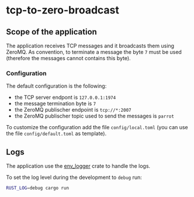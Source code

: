 
# tcp-to-zero-broadcast

## Scope of the application

The application receives TCP messages and it broadcasts them using ZeroMQ.
As convention, to terminate a message the byte `7` must be used
(therefore the messages cannot contains this byte).

### Configuration

The default configuration is the following:
* the TCP server endpont is `127.0.0.1:1974`
* the message termination byte is `7`
* the ZeroMQ publischer endpoint is `tcp://*:2007`
* the ZeroMQ publischer topic used to send the messages is `parrot`

To customize the configuration add the file `config/local.toml` (you can use the
file `config/default.toml` as template).

## Logs

The application use the [env_logger](https://docs.rs/env_logger/0.7.1/env_logger/)
crate to handle the logs.

To set the log level during the development to `debug` run:

```sh
RUST_LOG=debug cargo run
```
